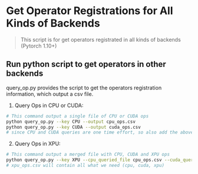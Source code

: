 # Get Operator Registrations for All Kinds of Backends

> This script is for get operators registrated in all kinds of backends (Pytorch 1.10+)

## Run python script to get operators in other backends
query_op.py provides the script to get the operators registration information, which output a csv file.

1. Query Ops in CPU or CUDA:

```bash
# This command output a single file of CPU or CUDA ops
python query_op.py --key CPU --output cpu_ops.csv
python query_op.py --key CUDA --output cuda_ops.csv
# since CPU and CUDA queries are one time effort, so also add the above two generated files in git repo
```

2. Query Ops in XPU:

```bash
# This command output a merged file with CPU, CUDA and XPU ops
python query_op.py --key XPU --cpu_queried_file cpu_ops.csv --cuda_queried_file cuda_ops.csv --output xpu_ops.csv
# xpu_ops.csv will contain all what we need (cpu, cuda, xpu)
```